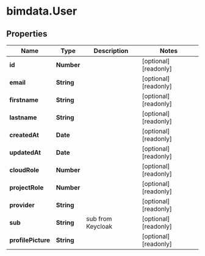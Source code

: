 # bimdata.User

## Properties

Name | Type | Description | Notes
------------ | ------------- | ------------- | -------------
**id** | **Number** |  | [optional] [readonly] 
**email** | **String** |  | [optional] [readonly] 
**firstname** | **String** |  | [optional] [readonly] 
**lastname** | **String** |  | [optional] [readonly] 
**createdAt** | **Date** |  | [optional] [readonly] 
**updatedAt** | **Date** |  | [optional] [readonly] 
**cloudRole** | **Number** |  | [optional] [readonly] 
**projectRole** | **Number** |  | [optional] [readonly] 
**provider** | **String** |  | [optional] [readonly] 
**sub** | **String** | sub from Keycloak | [optional] [readonly] 
**profilePicture** | **String** |  | [optional] [readonly] 


